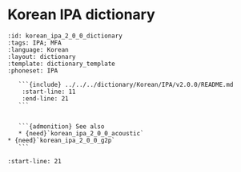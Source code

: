 
# Korean IPA dictionary

``````{dictionary} Korean IPA dictionary
:id: korean_ipa_2_0_0_dictionary
:tags: IPA; MFA
:language: Korean
:layout: dictionary
:template: dictionary_template
:phoneset: IPA

   ```{include} ../../../dictionary/Korean/IPA/v2.0.0/README.md
    :start-line: 11
    :end-line: 21
   ```


   ```{admonition} See also
   * {need}`korean_ipa_2_0_0_acoustic`
* {need}`korean_ipa_2_0_0_g2p`
   ```

``````

```{include} ../../../dictionary/Korean/IPA/v2.0.0/README.md
:start-line: 21
```
